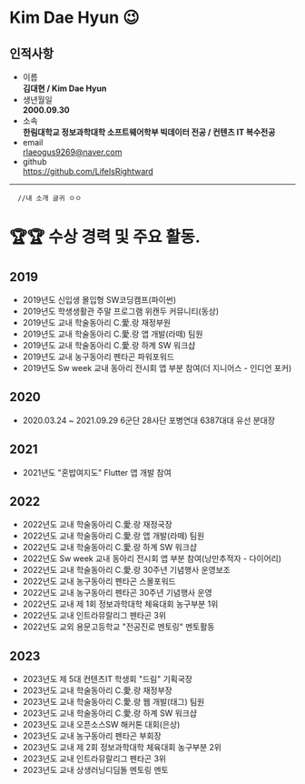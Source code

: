 # Kim Dae Hyun 😉
## 인적사항
* 이름   
**김대현 / Kim Dae Hyun**
* 생년월일   
**2000.09.30**
* 소속   
**한림대학교 정보과학대학 소프트웨어학부 빅데이터 전공 / 컨텐츠 IT 복수전공**
* email   
rlaeogus9269@naver.com
* github   
https://github.com/LifeIsRightward
***

```
  //내 소개 글귀 ㅇㅇ
```

# 🏆🏆 수상 경력 및 주요 활동. 
## 2019   
- 2019년도 신입생 몰입형 SW코딩캠프(파이썬) <br> 
- 2019년도 학생생활관 주말 프로그램 위캔두 커뮤니티(동상) <br>
- 2019년도 교내 학술동아리 C.愛.랑 재정부원 <br>
- 2019년도 교내 학술동아리 C.愛.랑 앱 개발(라떼) 팀원 <br>
- 2019년도 교내 학술동아리 C.愛.랑 하계 SW 워크샵 <br>
- 2019년도 교내 농구동아리 펜타곤 파워포워드
- 2019년도 Sw week 교내 동아리 전시회 앱 부분 참여(더 지니어스 - 인디언 포커)
## 2020
- 2020.03.24 ~ 2021.09.29 6군단 28사단 포병연대 6387대대 유선 분대장 <br>
## 2021
- 2021년도 "혼밥여지도" Flutter 앱 개발 참여
## 2022
- 2022년도 교내 학술동아리 C.愛.랑 재정국장
- 2022년도 교내 학술동아리 C.愛.랑 앱 개발(라떼) 팀원
- 2022년도 교내 학술동아리 C.愛.랑 하계 SW 워크샵
- 2022년도 Sw week 교내 동아리 전시회 앱 부분 참여(낭만추적자 - 다이어리)
- 2022년도 교내 학술동아리 C.愛.랑 30주년 기념행사 운영보조
- 2022년도 교내 농구동아리 펜타곤 스몰포워드
- 2022년도 교내 농구동아리 펜타곤 30주년 기념행사 운영
- 2022년도 교내 제 1회 정보과학대학 체육대회 농구부분 1위
- 2022년도 교내 인트라뮤랄리그 펜타곤 3위
- 2022년도 교외 용문고등학교 "전공진로 멘토링" 멘토활동
## 2023   
- 2023년도 제 5대 컨텐츠IT 학생회 "드림" 기획국장
- 2023년도 교내 학술동아리 C.愛.랑 재정부장
- 2023년도 교내 학술동아리 C.愛.랑 웹 개발(태그) 팀원
- 2023년도 교내 학술동아리 C.愛.랑 하계 SW 워크샵
- 2023년도 교내 오픈소스SW 해커톤 대회(은상)
- 2023년도 교내 농구동아리 펜타곤 부회장
- 2023년도 교내 제 2회 정보과학대학 체육대회 농구부분 2위
- 2023년도 교내 인트라뮤랄리그 펜타곤 3위
- 2023년도 교내 상생러닝디딤돌 멘토링 멘토  





